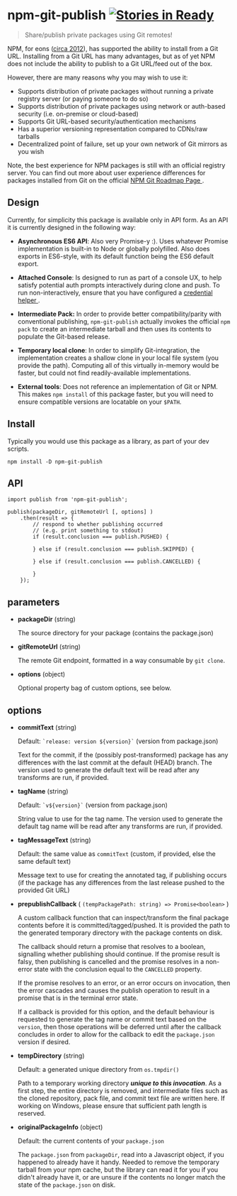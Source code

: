# npm-git-publish [![Stories in Ready][board-badge]][waffle-board]

> Share/publish private packages using Git remotes!

NPM, for eons ([circa 2012][npm-doc-update-git-support]), has supported the ability to install from a Git
URL. Installing from a Git URL has many advantages, but as of yet NPM does
not include the ability to publish to a Git URL/feed out of the box.

However, there are many reasons why you may wish to use it:
* Supports distribution of private packages without running a private registry
  server (or paying someone to do so)
* Supports distribution of private packages using network or auth-based security
  (i.e. on-premise or cloud-based)
* Supports Git URL-based security/authentication mechanisms
* Has a superior versioning representation compared to CDNs/raw tarballs
* Decentralized point of failure, set up your own network of Git mirrors as you wish

Note, the best experience for NPM packages is still with an official registry
server. You can find out more about user experience differences for packages
installed from Git on the official [NPM Git Roadmap Page
](https://github.com/npm/npm/wiki/Roadmap-area-of-focus:-git).

## Design
Currently, for simplicity this package is available only in API form. As an API
it is currently designed in the following way:

* **Asynchronous ES6 API**: Also very Promise-y :). Uses whatever Promise
  implementation is built-in to Node or globally polyfilled. Also does exports
  in ES6-style, with its default function being the ES6 default export.

* **Attached Console**: Is designed to run as part of a console UX, to help
  satisfy potential auth prompts interactively during clone and push. To run
  non-interactively, ensure that you have configured a [credential helper
  ](https://www.git-scm.com/docs/gitcredentials).

* **Intermediate Pack:** In order to provide better compatibility/parity with
  conventional publishing, `npm-git-publish` actually invokes the official
  `npm pack` to create an intermediate tarball and then uses its contents to
  populate the Git-based release.

* **Temporary local clone**: In order to simplify Git-integration, the
  implementation creates a shallow clone in your local file system (you provide
  the path). Computing all of this virtually in-memory would be faster, but
  could not find readily-available implementations.

* **External tools**: Does not reference an implementation of Git or NPM. This
  makes `npm install` of this package faster, but you will need to ensure
  compatible versions are locatable on your `$PATH`.

## Install

Typically you would use this package as a library, as part of your dev scripts.

```
npm install -D npm-git-publish
```

## API

```
import publish from 'npm-git-publish';

publish(packageDir, gitRemoteUrl [, options] )
    .then(result => {
        // respond to whether publishing occurred
        // (e.g. print something to stdout)
        if (result.conclusion === publish.PUSHED) {

        } else if (result.conclusion === publish.SKIPPED) {

        } else if (result.conclusion === publish.CANCELLED) {

        }
    });
```

## parameters

* **packageDir** (string)

    The source directory for your package (contains the package.json)

* **gitRemoteUrl** (string)

    The remote Git endpoint, formatted in a way consumable by `git clone`.

* **options** (object)

    Optional property bag of custom options, see below.

## options

* **commitText** (string)

    Default: `` `release: version ${version}` `` (version from package.json)

    Text for the commit, if the (possibly post-transformed) package has any
    differences with the last commit at the default (HEAD) branch. The version
    used to generate the default text will be read after any transforms are
    run, if provided.

* **tagName** (string)

    Default: `` `v${version}` `` (version from package.json)

    String value to use for the tag name. The version used to generate the
    default tag name will be read after any transforms are run, if provided.

* **tagMessageText** (string)

    Default: the same value as `commitText` (custom, if provided, else the
    same default text)

    Message text to use for creating the annotated tag, if publishing occurs
    (if the package has any differences from the last release pushed to the
    provided Git URL)

* **prepublishCallback** ( `(tempPackagePath: string) => Promise<boolean>` )

    A custom callback function that can inspect/transform the final package
    contents before it is committed/tagged/pushed. It is provided the path to
    the generated temporary directory with the package contents on disk.
    
    The callback should return a promise that resolves to a boolean,
    signalling whether publishing should continue. If the promise result is
    falsy, then publishing is cancelled and the promise resolves in a
    non-error state with the conclusion equal to the `CANCELLED` property.
    
    If the promise resolves to an error, or an error occurs on invocation,
    then the error cascades and causes the publish operation to result
    in a promise that is in the terminal error state.

    If a callback is provided for this option, and the default behaviour
    is requested to generate the tag name or commit text based on the
    `version`, then those operations will be deferred until after the
    callback concludes in order to allow for the callback to edit the
    `package.json` version if desired.

* **tempDirectory** (string)

    Default: a generated unique directory from `os.tmpdir()`

    Path to a temporary working directory _**unique to this invocation**_.
    As a first step, the entire directory is removed, and intermediate files
    such as the cloned repository, pack file, and commit text file are written
    here. If working on Windows, please ensure that sufficient path length
    is reserved.

* **originalPackageInfo** (object)

    Default: the current contents of your `package.json`

    The `package.json` from `packageDir`, read into a Javascript object, if
    you happened to already have it handy. Needed to remove the temporary
    tarball from your npm cache, but the library can read it for you if
    you didn't already have it, or are unsure if the contents no longer match
    the state of the `package.json` on disk.



[npm-doc-update-git-support]: https://github.com/npm/npm/commit/3abab66be0c75d03ad6bbb089e0d3339d8525f44
[board-badge]: https://badge.waffle.io/theoy/npm-git-publish.png?label=ready&title=Ready
[waffle-board]: https://waffle.io/theoy/npm-git-publish
